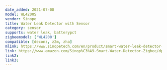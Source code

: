 ```yaml
---
date_added: 2021-07-08
model: WL4200S
vendor: Sinope
title: Water Leak Detector with Sensor
category: sensor
supports: water leak, batterypct
zigbeemodel: ['WL4200']
compatible: [deconz, z2m, zha]
mlink: https://www.sinopetech.com/en/product/smart-water-leak-detector-with-sensor-zigbee/
link: https://www.amazon.com/Sinop%C3%A9-Smart-Water-Detector-Zigbee/dp/B07FB4RB3D/
link2: 
link3: 
---
```

